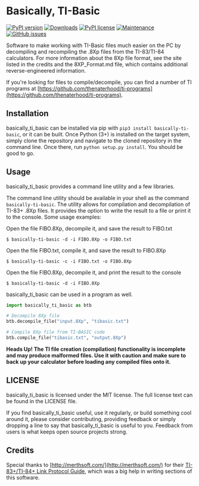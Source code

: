 Basically, TI-Basic
========

[![PyPI version](https://badge.fury.io/py/basically-ti-basic.svg)](https://badge.fury.io/py/basically-ti-basic)
[![Downloads](https://pepy.tech/badge/basically-ti-basic)](https://pepy.tech/project/basically-ti-basic)
[![PyPI license](https://img.shields.io/pypi/l/ansicolortags.svg)](https://pypi.python.org/pypi/ansicolortags/)
[![Maintenance](https://img.shields.io/badge/Maintained%3F-yes-green.svg)](https://GitHub.com/TabulateJarl8/basically-ti-basic/graphs/commit-activity)
[![GitHub issues](https://img.shields.io/github/issues/TabulateJarl8/basically-ti-basic.svg)](https://GitHub.com/TabulateJarl8/basically-ti-basic/issues/)

Software to make working with TI-Basic files much easier on the PC by decompiling
and recompiling the .8Xp files from the TI-83/TI-84 calculators. For more
information about the 8Xp file format, see the site listed in the credits and
the 8XP_Format.md file, which contains additional reverse-engineered
information.

If you're looking for files to compile/decompile, you can find a number of
TI programs at [https://github.com/thenaterhood/ti-programs](https://github.com/thenaterhood/ti-programs).

Installation
------------

basically_ti_basic can be installed via pip with `pip3 install basically-ti-basic`, or it can be built.
Once Python (3+) is installed on the target system, simply clone the repository
and navigate to the cloned repository in the command line. Once there, run
`python setup.py install`. You should be good to go.

Usage
------------
basically_ti_basic provides a command line utility and a few libraries.

The command line utility should be available in your shell as the command
`basically-ti-basic`. The utility allows for compilation and decompilation of
TI-83+ .8Xp files. It provides the option to write the result to a file or
print it to the console. Some usage examples:

Open the file FIBO.8Xp, decompile it, and save the result to FIBO.txt

`$ basically-ti-basic -d -i FIBO.8Xp -o FIBO.txt`

Open the file FIBO.txt, compile it, and save the result to FIBO.8Xp

`$ basically-ti-basic -c -i FIBO.txt -o FIBO.8Xp`

Open the file FIBO.8Xp, decompile it, and print the result to the console

`$ basically-ti-basic -d -i FIBO.8Xp`

basically_ti_basic can be used in a program as well.

```py
import basically_ti_basic as btb

# Decompile 8Xp file
btb.decompile_file("input.8Xp", "tibasic.txt")

# Compile 8Xp file from TI-BASIC code
btb.compile_file("tibasic.txt", "output.8Xp")
```

<!--
basically_ti_basic can also be imported into other applications. The libraries
that may interest you the most are:

* `basically_ti_basic.tokens`: Contains a dictionary of tokens to strings, and two functions for manipulating it (mainly, a flip so that the same dictionary can be used for compilation and decompilation).

* `basically_ti_basic.compiler.PrgmCompiler`: Provides compilation and decompilation functionality.

* `basically_ti_basic.files.TIPrgmFile`: Structure that represents a TI Program file and provides methods for generating the file headers.
-->
**Heads Up! The TI file creation (compilation) functionality is incomplete and
may produce malformed files. Use it with caution and make sure to back up your
calculator before loading any compiled files onto it.**


LICENSE
------------
basically_ti_basic is licensed under the MIT license. The full license text
can be found in the LICENSE file.

If you find basically_ti_basic useful, use it regularly, or build something cool
around it, please consider contributing, providing feedback or simply dropping a
line to say that basically_ti_basic is useful to you. Feedback from users is
what keeps open source projects strong.

Credits
------------
Special thanks to [http://merthsoft.com/](http://merthsoft.com/) for their [TI-83+/TI-84+ Link Protocol Guide](http://merthsoft.com/linkguide/ti83+/index.html), which was a big help in writing sections of this software.
